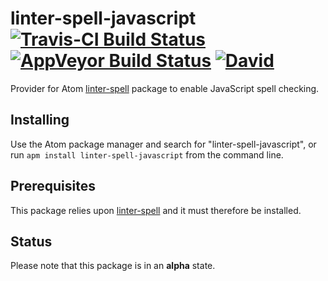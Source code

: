 # linter-spell-javascript [![Travis-CI Build Status](https://img.shields.io/travis/yitzchak/linter-spell-javascript/master.svg?label=Linux/OSX%20build)](https://travis-ci.org/yitzchak/linter-spell-javascript) [![AppVeyor Build Status](https://img.shields.io/appveyor/ci/yitzchak/linter-spell-javascript/master.svg?label=Windows%20build)](https://ci.appveyor.com/project/yitzchak/linter-spell-javascript) [![David](https://img.shields.io/david/yitzchak/linter-spell-javascript.svg)](https://david-dm.org/yitzchak/linter-spell-javascript)

Provider for Atom [linter-spell](https://atom.io/packages/linter-spell) package
to enable JavaScript spell checking.

## Installing

Use the Atom package manager and search for "linter-spell-javascript", or run
`apm install linter-spell-javascript` from the command line.

## Prerequisites

This package relies upon [linter-spell](https://atom.io/packages/linter-spell)
and it must therefore be installed.

## Status

Please note that this package is in an **alpha** state.
